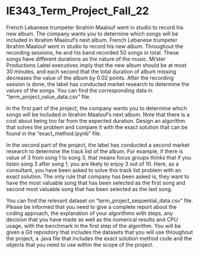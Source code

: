# IE343_Term_Project_Fall_22
French Lebanese trumpeter Ibrahim Maalouf went in studio to record his new album.  The company wants you to determine which songs will be included in Ibrahim Maalouf’s next album.
French Lebanese trumpeter Ibrahim Maalouf went in studio to record his new album. Throughout the recording sessions, he and his band recorded 50 songs in total. 
These songs have different durations as the nature of the music. Mi’ster Productions Label executives imply that the new album should be at most 30 minutes, and each second that the total duration of album missing decreases the value of the album by 0.02 points. 
After the recording session is done, the label has conducted market research to determine the values of the songs. You can find the corresponding data in “term_project_value_data.csv” file. 

In the first part of the project, the company wants you to determine which songs will be included in Ibrahim Maalouf’s next album. 
Note that there is a cost about being too far from the expected duration. Design an algorithm that solves the problem and compare it with the exact solution that can be found in the “exact_method.ipynb” file.

In the second part of the project, the label has conducted a second market research to determine the track list of the album.
For example, if there is value of 3 from song 1 to song 3, that means focus groups thinks that if you listen song 3 after song 1, you are likely to enjoy 3 out of 10. 
Here, as a consultant, you have been asked to solve this track list problem with an exact solution. The only rule that company has been asked is, they want to have the most valuable song that has been selected as the first song and second most valuable song that has been selected as the last song.

You can find the relevant dataset on “term_project_sequential_data.csv” file.
Please be informed that you need to give a complete report about the coding approach, the explanation of your algorithms with steps, any decision that you have made as well as the numerical results and CPU usage, with the benchmark in the first step of the algorithm.
You will be given a Git repository that includes the datasets that you will use throughout the project, a .java file that includes the exact solution method code and the objects that you need to use within the scope of the project.

